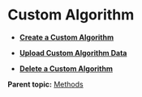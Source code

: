# Custom Algorithm

 

-   **[Create a Custom Algorithm](../custom_algorithm/r_create_custom_algorithm.md)**  

-   **[Upload Custom Algorithm Data](../custom_algorithm/r_upload_custom_algorithm_data.md)**  

-   **[Delete a Custom Algorithm](../custom_algorithm/r_delete_custom_algorithm.md)**  


**Parent topic:** [Methods](../entity_mgmt/r_Recommendations_API_Methods.md)

